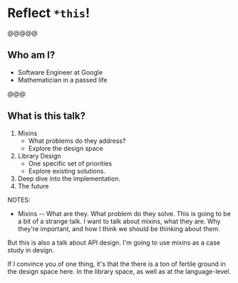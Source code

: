 # Reflect `*this`!

@@@@@

## Who am I?

* Software Engineer at Google
* Mathematician in a passed life

@@@

## What is this talk?

1. Mixins
    * What problems do they address?
    * Explore the design space
1. Library Design
    * One specific set of priorities
    * Explore existing solutions.
1. Deep dive into the implementation.
1. The future

NOTES:

* Mixins -- What are they. What problem do they solve.
This is going to be a bit of a strange talk. I want to talk about mixins, what
they are. Why they're important, and how I think we should be thinking about
them.

But this is also a talk about API design. I'm going to use mixins as a case
study in design.

If I convince you of one thing, it's that the there is a ton of fertile ground
in the design space here. In the library space, as well as at the
language-level.
